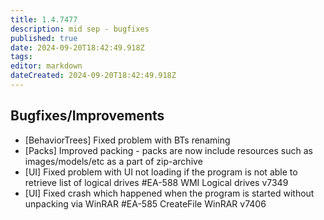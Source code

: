 ```yaml
---
title: 1.4.7477
description: mid sep - bugfixes
published: true
date: 2024-09-20T18:42:49.918Z
tags: 
editor: markdown
dateCreated: 2024-09-20T18:42:49.918Z
---
```


## Bugfixes/Improvements
- [BehaviorTrees] Fixed problem with BTs renaming
- [Packs] Improved packing - packs are now include resources such as images/models/etc as a part of zip-archive
- [UI] Fixed problem with UI not loading if the program is not able to retrieve list of logical drives #EA-588  WMI Logical drives v7349
- [UI] Fixed crash which happened when the program is started without unpacking via WinRAR #EA-585  CreateFile WinRAR v7406



